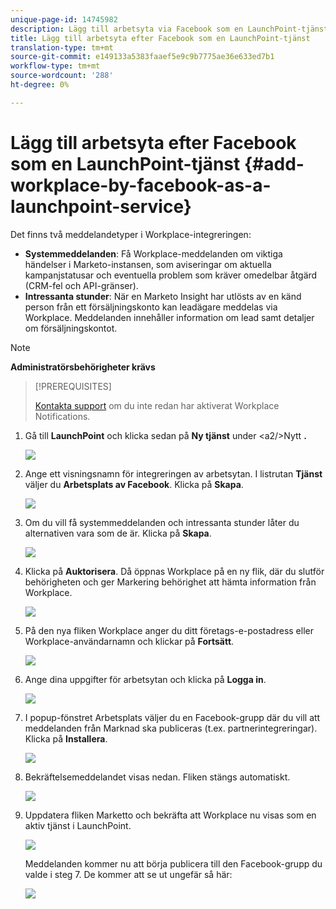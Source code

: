 ```yaml
---
unique-page-id: 14745982
description: Lägg till arbetsyta via Facebook som en LaunchPoint-tjänst - Marketo Docs - Produktdokumentation
title: Lägg till arbetsyta efter Facebook som en LaunchPoint-tjänst
translation-type: tm+mt
source-git-commit: e149133a5383faaef5e9c9b7775ae36e633ed7b1
workflow-type: tm+mt
source-wordcount: '288'
ht-degree: 0%

---
```



# Lägg till arbetsyta efter Facebook som en LaunchPoint-tjänst {#add-workplace-by-facebook-as-a-launchpoint-service}

Det finns två meddelandetyper i Workplace-integreringen:

* **Systemmeddelanden**: Få Workplace-meddelanden om viktiga händelser i Marketo-instansen, som aviseringar om aktuella kampanjstatusar och eventuella problem som kräver omedelbar åtgärd (CRM-fel och API-gränser).
* **Intressanta stunder**: När en Marketo Insight har utlösts av en känd person från ett försäljningskonto kan leadägare meddelas via Workplace. Meddelanden innehåller information om lead samt detaljer om försäljningskontot.

>[!NOTE]
>
>**Administratörsbehörigheter krävs**

>[!PREREQUISITES]
>
>[Kontakta support](http://docs.marketo.com/cdn-cgi/l/email-protection#5b282e2b2b34292f1b363a29303e2f3475383436) om du inte redan har aktiverat Workplace Notifications.

1. Gå till **LaunchPoint** och klicka sedan på **Ny tjänst** under &lt;a2/>Nytt **.**

   ![](assets/image2017-11-27-14-3a13-3a18-1.png)

1. Ange ett visningsnamn för integreringen av arbetsytan. I listrutan **Tjänst** väljer du **Arbetsplats av Facebook**. Klicka på **Skapa**.

   ![](assets/newservice.png)

1. Om du vill få systemmeddelanden och intressanta stunder låter du alternativen vara som de är. Klicka på **Skapa**.

   ![](assets/create.png)

1. Klicka på **Auktorisera**. Då öppnas Workplace på en ny flik, där du slutför behörigheten och ger Markering behörighet att hämta information från Workplace.

   ![](assets/authorize.png)

1. På den nya fliken Workplace anger du ditt företags-e-postadress eller Workplace-användarnamn och klickar på **Fortsätt**.

   ![](assets/workplacelogin.png)

1. Ange dina uppgifter för arbetsytan och klicka på **Logga in**.

   ![](assets/workplacelogininfo.png)

1. I popup-fönstret Arbetsplats väljer du en Facebook-grupp där du vill att meddelanden från Marknad ska publiceras (t.ex. partnerintegreringar). Klicka på **Installera**.

   ![](assets/installmarketo.png)

1. Bekräftelsemeddelandet visas nedan. Fliken stängs automatiskt.

   ![](assets/success.png)

1. Uppdatera fliken Marketto och bekräfta att Workplace nu visas som en aktiv tjänst i LaunchPoint.

   ![](assets/confirm.png)

   Meddelanden kommer nu att börja publicera till den Facebook-grupp du valde i steg 7. De kommer att se ut ungefär så här:

   ![](assets/example.png)

